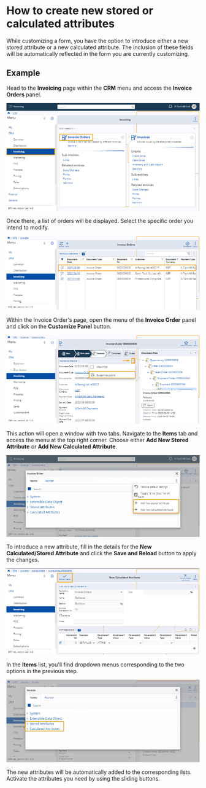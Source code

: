 # How to create new stored or calculated attributes

While customizing a form, you have the option to introduce either a new stored attribute 
or a new calculated attribute. The inclusion of these fields will be automatically reflected in the form you are currently customizing. 

## Example 

Head to the **Invoicing** page within the **CRM** menu and access the **Invoice Orders** panel.

![Pictures](pictures/Invoice_Navigation_20_01.png)

Once there, a list of orders will be displayed. Select the specific order you intend to modify.

![Pictures](pictures/Invoice_Order_20_01.png)

Within the Invoice Order's page, open the menu of the **Invoice Order** panel and click on the **Customize Panel** button.

![Pictures](pictures/Invoice_Order_menu_20_01.png)

This action will open a window with two tabs. Navigate to the **Items** tab and access the menu at the top right corner. Choose either **Add New Stored Attribute** or **Add New Calculated Attribute**.

![Pictures](pictures/Invoice_Add_20_01.png)

To introduce a new attribute, fill in the details for the **New Calculated/Stored Attribute** and click the **Save and Reload** button to apply the changes.

![Pictures](pictures/Invoice_Save_Reload_20_01.png)

In the **Items** list, you'll find dropdown menus corresponding to the two options in the previous step. 

![Pictures](pictures/Invoice_attributes_21_01.png)

The new attributes will be automatically added to the corresponding lists. Activate the attributes you need by using the sliding buttons.

